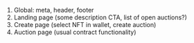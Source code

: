 1. Global: meta, header, footer
2. Landing page (some description CTA, list of open auctions?)
3. Create page (select NFT in wallet, create auction)
4. Auction page (usual contract functionality)
